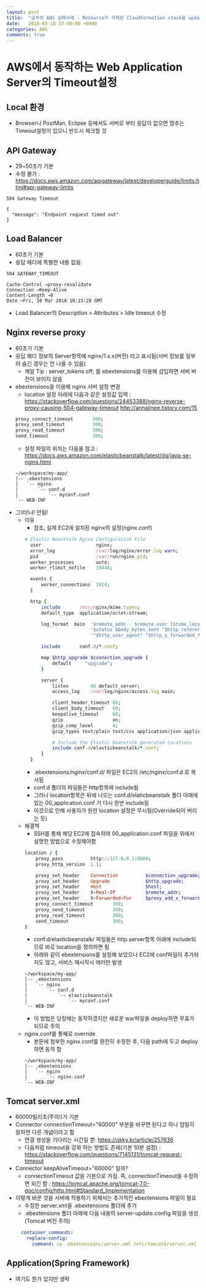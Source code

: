 ```yaml
---
layout: post
title:  "금주의 AWS 실패사례 - Resource가 삭제된 CloudFormation stack을 update하다 dead-lock"
date:   2018-03-16 17:00:00 +0900
categories: AWS
comments: true
---
```

# AWS에서 동작하는 Web Application Server의 Timeout설정


## Local 환경
  * Browser나 PostMan, Eclipse 등에서도 서버로 부터 응답이 없으면 멈추는 Timeout설정이 있으니 반드시 체크할 것

## API Gateway
  * 29~50초가 기본
  * 수정 불가 : https://docs.aws.amazon.com/apigateway/latest/developerguide/limits.html#api-gateway-limits
  ~~~
  504 Gateway Timeout

  {
    "message": "Endpoint request timed out"
  }
  ~~~

## Load Balancer
  * 60초가 기본
  * 응답 헤더에 특별한 내용 없음
  ~~~
  504 GATEWAY_TIMEOUT

  Cache-Control →proxy-revalidate
  Connection →Keep-Alive
  Content-Length →0
  Date →Fri, 16 Mar 2018 10:23:28 GMT
  ~~~
  * Load Balancer의 Description > Attributes > Idle timeout 수정

## Nginx reverse proxy
  * 60초가 기본
  * 응답 해더 정보의 Server항목에 nginx/1.x.x(버전) 라고 표시됨(서버 정보를 일부러 숨긴 경우는 안 나올 수 있음)
    + 깨알 Tip : server_tokens off; 를 ebextensions를 이용해 삽입하면 서버 버전이 보이지 않음
  * ebextensions을 이용해 nginx 서버 설정 변경
    + location 설정 아래에 다음과 같은 설정값 입력 : https://stackoverflow.com/questions/24453388/nginx-reverse-proxy-causing-504-gateway-timeout
    http://annajinee.tistory.com/15
    ~~~ ruby
    proxy_connect_timeout       300;
    proxy_send_timeout          300;
    proxy_read_timeout          300;
    send_timeout                300;
    ~~~
    + 설정 파일의 위치는 다음을 참고 : https://docs.aws.amazon.com/elasticbeanstalk/latest/dg/java-se-nginx.html
    ~~~
    ~/workspace/my-app/
    |-- .ebextensions
    |   `-- nginx
    |       `-- conf.d
    |           `-- myconf.conf
    `-- WEB-INF
    ~~~
  * 그!러!나! 안됨!
    + 이유
      - 참조, 실제 EC2에 설치된 nginx의 설정(nginx.conf)
      ~~~ ruby
      # Elastic Beanstalk Nginx Configuration File
        user                    nginx;
        error_log               /var/log/nginx/error.log warn;
        pid                     /var/run/nginx.pid;
        worker_processes        auto;
        worker_rlimit_nofile    19448;

        events {
            worker_connections  1024;
        }

        http {
            include       /etc/nginx/mime.types;
            default_type  application/octet-stream;

            log_format  main  '$remote_addr - $remote_user [$time_local] "$request" '
                              '$status $body_bytes_sent "$http_referer" '
                              '"$http_user_agent" "$http_x_forwarded_for"';

            include       conf.d/*.conf;

            map $http_upgrade $connection_upgrade {
                default     "upgrade";
            }

            server {
                listen        80 default_server;
                access_log    /var/log/nginx/access.log main;

                client_header_timeout 60;
                client_body_timeout   60;
                keepalive_timeout     60;
                gzip                  on;
                gzip_comp_level       4;
                gzip_types text/plain text/css application/json application/javascript application/x-javascript text/xml application/xml application/xml+rss text/javascript;

                # Include the Elastic Beanstalk generated locations
                include conf.d/elasticbeanstalk/*.conf;
            }
        }
      ~~~
      - .ebextensions/nginx/conf.d/ 파일은 EC2의 /etc/nginx/conf.d 로 복사됨
      - conf.d 폴더의 파일들은 http항목에 include됨
      - 그러나 location항목은 뒤에 나오는 conf.d/elaticbeanstalk 폴더 아래에 있는 00_application.conf 가 다시 한번 include됨
      - 이것으로 인해 사용자가 원한 location 설정은 무시됨(Override되어 버리는 듯)
    + 해결책
      - SSH를 통해 해당 EC2에 접속하여 00_application.conf 파일을 위에서 설명한 방법으로 수정해야함
      ~~~ ruby
      location / {
          proxy_pass          http://127.0.0.1:8080;
          proxy_http_version  1.1;

          proxy_set_header    Connection          $connection_upgrade;
          proxy_set_header    Upgrade             $http_upgrade;
          proxy_set_header    Host                $host;
          proxy_set_header    X-Real-IP           $remote_addr;
          proxy_set_header    X-Forwarded-For     $proxy_add_x_forwarded_for;
          proxy_connect_timeout       300;
          proxy_send_timeout          300;
          proxy_read_timeout          300;
          send_timeout                300;
      }
      ~~~
      - conf.d/elasticbeanstalk/ 파일들은 http.server항목 아래에 include되므로 바로 location을 정의하면 됨
      - 아래와 같이 ebextensions를 설정해 보았으나 EC2에 conf파일이 추가되지도 않고, 서비스 재시작시 에러만 발생
      ~~~
      ~/workspace/my-app/
      |-- .ebextensions
      |   `-- nginx
      |       `-- conf.d
      |           `-- elasticbeanstalk
      |               `-- myconf.conf
      `-- WEB-INF
      ~~~
      - 이 방법은 당장에는 동작하겠지만 새로운 war파일을 deploy하면 무효가 되므로 주의
    + nginx.conf를 통째로 override
      - 본문에 첨부한 nginx.conf를 완전히 수정한 후, 다음 path에 두고 deploy하면 동작 함
      ~~~
      ~/workspace/my-app/
      |-- .ebextensions
      |   `-- nginx
      |       `-- nginx.conf
      `-- WEB-INF
      ~~~

## Tomcat server.xml
  * 60000밀리초(주의!)가 기본
  * Connector connectionTimeout="60000" 부분을 바꾸면 된다고 하나 엄밀히 말하면 다른 개념이라고 함
    + 연결 생성을 기다리는 시간일 뿐: https://okky.kr/article/257636
    + 다음처럼 timeout을 강화 하는 방법도 존재(기본 10분 설정) : https://stackoverflow.com/questions/7145131/tomcat-request-timeout
  * Connector keepAliveTimeout="60000" 일까?
    + connectionTimeout 값을 기본으로 가짐. 즉, connectionTimeout을 수정하면 되긴 함 : https://tomcat.apache.org/tomcat-7.0-doc/config/http.html#Standard_Implementation
  * 이렇게 바꾼 것을 서버에 적용하기 위해서는 추가적인 ebextensions 파일이 필요
    + 수정한 server.xml을 .ebextensions 폴더에 추가
    + .ebextensions 폴더 아래에 다음 내용의 server-update.config 파일을 생성(Tomcat 버전 주의)
    ~~~ yaml
      container_commands:
        replace-config:
          command: cp .ebextensions/server.xml /etc/tomcat8/server.xml
    ~~~

## Application(Spring Framework)
  * 여기도 뭔가 있지만 생략
